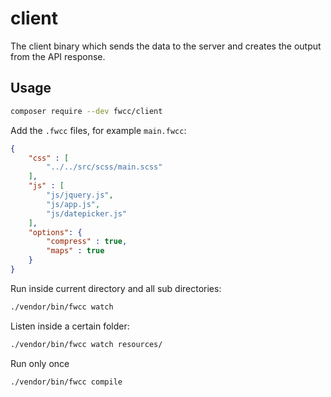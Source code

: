 # client

The client binary which sends the data to the server and creates the output from the API response.

## Usage

```sh
composer require --dev fwcc/client
```

Add the `.fwcc` files, for example `main.fwcc`:

```json
{
    "css" : [
        "../../src/scss/main.scss"
    ],
    "js" : [
        "js/jquery.js",
        "js/app.js",
        "js/datepicker.js"
    ],
    "options": {
        "compress" : true,
        "maps" : true
    }
}
```


Run inside current directory and all sub directories:

```sh
./vendor/bin/fwcc watch
```

Listen inside a certain folder:

```sh
./vendor/bin/fwcc watch resources/
````

Run only once

```sh
./vendor/bin/fwcc compile
```